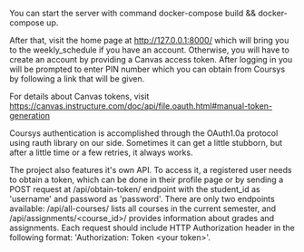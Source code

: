 You can start the server with command docker-compose build && docker-compose up.

After that, visit the home page at http://127.0.0.1:8000/ which will bring you to the weekly_schedule if you have an account. Otherwise, you will have to create an account by providing a Canvas access token. After logging in you will be prompted to enter PIN number which you can obtain from Coursys by following a link that will be given.

For details about Canvas tokens, visit https://canvas.instructure.com/doc/api/file.oauth.html#manual-token-generation

Coursys authentication is accomplished through the OAuth1.0a protocol using rauth library on our side. Sometimes it can get a little stubborn, but after a little time or a few retries, it always works.

The project also features it's own API. To access it, a registered user needs to obtain a token, which can be done in their profile page or by sending a POST request at /api/obtain-token/ endpoint with the student_id as 'username' and password as 'password'. There are only two endpoints available: /api/all-courses/ lists all courses in the current semester, and /api/assignments/&lt;course_id&gt;/ provides information about grades and assignments. Each request should include HTTP Authorization header in the following format: 'Authorization: Token &lt;your token&gt;'.
